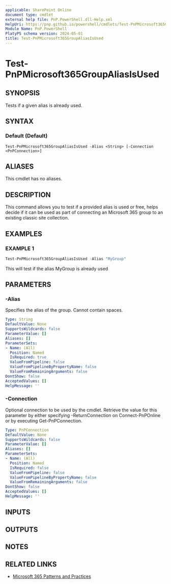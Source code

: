 ```yaml
---
applicable: SharePoint Online
document type: cmdlet
external help file: PnP.PowerShell.dll-Help.xml
HelpUri: https://pnp.github.io/powershell/cmdlets/Test-PnPMicrosoft365GroupAliasIsUsed.html
Module Name: PnP.PowerShell
PlatyPS schema version: 2024-05-01
title: Test-PnPMicrosoft365GroupAliasIsUsed
---
```


# Test-PnPMicrosoft365GroupAliasIsUsed

## SYNOPSIS

Tests if a given alias is already used.

## SYNTAX

### Default (Default)

```
Test-PnPMicrosoft365GroupAliasIsUsed -Alias <String> [-Connection <PnPConnection>]
```

## ALIASES

This cmdlet has no aliases.

## DESCRIPTION

This command allows you to test if a provided alias is used or free, helps decide if it can be used as part of connecting an Microsoft 365 group to an existing classic site collection.

## EXAMPLES

### EXAMPLE 1

```powershell
Test-PnPMicrosoft365GroupAliasIsUsed -Alias "MyGroup"
```

This will test if the alias MyGroup is already used

## PARAMETERS

### -Alias

Specifies the alias of the group. Cannot contain spaces.

```yaml
Type: String
DefaultValue: None
SupportsWildcards: false
ParameterValue: []
Aliases: []
ParameterSets:
- Name: (All)
  Position: Named
  IsRequired: true
  ValueFromPipeline: false
  ValueFromPipelineByPropertyName: false
  ValueFromRemainingArguments: false
DontShow: false
AcceptedValues: []
HelpMessage: ''
```

### -Connection

Optional connection to be used by the cmdlet. Retrieve the value for this parameter by either specifying -ReturnConnection on Connect-PnPOnline or by executing Get-PnPConnection.

```yaml
Type: PnPConnection
DefaultValue: None
SupportsWildcards: false
ParameterValue: []
Aliases: []
ParameterSets:
- Name: (All)
  Position: Named
  IsRequired: false
  ValueFromPipeline: false
  ValueFromPipelineByPropertyName: false
  ValueFromRemainingArguments: false
DontShow: false
AcceptedValues: []
HelpMessage: ''
```

## INPUTS

## OUTPUTS

## NOTES

## RELATED LINKS

- [Microsoft 365 Patterns and Practices](https://aka.ms/m365pnp)

